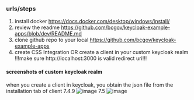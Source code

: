 
### urls/steps
1. install docker https://docs.docker.com/desktop/windows/install/
2. review the readme https://github.com/bcgov/keycloak-example-apps/blob/dev/README.md
3. clone github repo to your local https://github.com/bcgov/keycloak-example-apps
4.  create CSS Integration OR create a client in your custom keycloak realm !!!make sure  http://localhost:3000  is valid redirect uri!!!

#### screenshots of custom keycloak realm
when you create a client in keycloak, you obtain the json file from the installation tab of client
7.4.9 
![image](https://user-images.githubusercontent.com/56739669/172299300-fbd69c5d-4212-4bf1-a96e-1ba3456fc71b.png)
7.5 
![image](https://user-images.githubusercontent.com/56739669/172299426-08bebea9-f4a1-4bdd-a3c3-d530c663245c.png)
